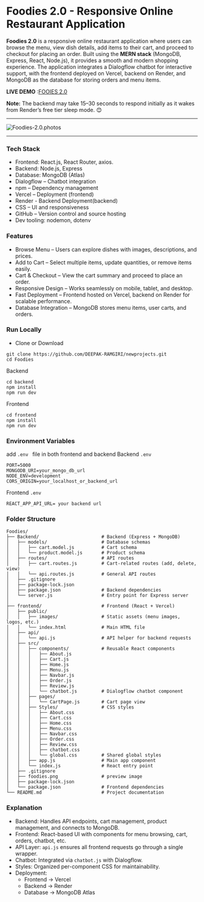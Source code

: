 # Foodies 2.0 - Responsive Online Restaurant Application

**Foodies 2.0** is a responsive online restaurant application where users can browse the menu, view dish details, add items to their cart, and proceed to checkout for placing an order. Built using the **MERN stack** (MongoDB, Express, React, Node.js), it provides a smooth and modern shopping experience. The application integrates a Dialogflow chatbot for interactive support, with the frontend deployed on Vercel, backend on Render, and MongoDB as the database for storing orders and menu items.

**LIVE DEMO** :[FOOIES 2.0](https://newprojects-nine.vercel.app/)

**Note:** The backend may take 15–30 seconds to respond initially as it wakes from Render’s free tier sleep mode. 😊

----

![Foodies-2.0.photos](https://github.com/DEEPAK-RAMGIRI/newprojects/blob/main/Foodies/foodies%202.0.png)

----
### Tech Stack
* Frontend: React.js, React Router, axios.
* Backend: Node.js, Express
* Database: MongoDB (Atlas)
* Dialogflow – Chatbot integration
* npm – Dependency management
* Vercel – Deployment (frontend)
* Render - Backend Deployment(backend)
* CSS – UI and responsiveness
* GitHub – Version control and source hosting
* Dev tooling: nodemon, dotenv

### Features
* Browse Menu – Users can explore dishes with images, descriptions, and prices.
* Add to Cart – Select multiple items, update quantities, or remove items easily.
* Cart & Checkout – View the cart summary and proceed to place an order.
* Responsive Design – Works seamlessly on mobile, tablet, and desktop.
* Fast Deployment – Frontend hosted on Vercel, backend on Render for scalable performance.
* Database Integration – MongoDB stores menu items, user carts, and orders.

### Run Locally
* Clone or Download
```
git clone https://github.com/DEEPAK-RAMGIRI/newprojects.git
cd Foodies
```
Backend

```
cd backend
npm install
npm run dev
```

Frontend
```
cd frontend
npm install
npm run dev
```
### Environment Variables
add ```.env ``` file in both frontend and backend
Backend ```.env```
```
PORT=5000
MONGODB_URI=your_mongo_db_url
NODE_ENV=development
CORS_ORIGIN=your_localhost_or_backend_url

```

Frontend ```.env```
```
REACT_APP_API_URL= your backend url
```

### Folder Structure
```
Foodies/
├── Backend/                       # Backend (Express + MongoDB)
│   ├── models/                    # Database schemas
│   │   ├── cart.model.js          # Cart schema
│   │   └── product.model.js       # Product schema
│   ├── routes/                    # API routes
│   │   ├── cart.routes.js         # Cart-related routes (add, delete, view)
│   │   └── api.routes.js          # General API routes
│   ├── .gitignore
│   ├── package-lock.json
│   ├── package.json               # Backend dependencies
│   └── server.js                  # Entry point for Express server
│
├── frontend/                      # Frontend (React + Vercel)
│   ├── public/                    
│   │   ├── images/                # Static assets (menu images, logos, etc.)
│   │   └── index.html             # Main HTML file
│   ├── api/                       
│   │   └── api.js                 # API helper for backend requests
│   ├── src/                       
│   │   ├── components/            # Reusable React components
│   │   │   ├── About.js
│   │   │   ├── Cart.js
│   │   │   ├── Home.js
│   │   │   ├── Menu.js
│   │   │   ├── Navbar.js
│   │   │   ├── Order.js
│   │   │   ├── Review.js
│   │   │   └── chatbot.js         # Dialogflow chatbot component
│   │   ├── pages/                 
│   │   │   └── CartPage.js        # Cart page view
│   │   ├── Styles/                # CSS styles
│   │   │   ├── About.css
│   │   │   ├── Cart.css
│   │   │   ├── Home.css
│   │   │   ├── Menu.css
│   │   │   ├── Navbar.css
│   │   │   ├── Order.css
│   │   │   ├── Review.css
│   │   │   ├── chatbot.css
│   │   │   └── global.css         # Shared global styles
│   │   ├── app.js                 # Main app component
│   │   └── index.js               # React entry point
│   ├── .gitignore
│   ├── foodies.png                # preview image
│   ├── package-lock.json
│   └── package.json               # Frontend dependencies
└── README.md                      # Project documentation
```
### Explanation
* Backend: Handles API endpoints, cart management, product management, and connects to MongoDB.
* Frontend: React-based UI with components for menu browsing, cart, orders, chatbot, etc.
* API Layer: ```api.js``` ensures all frontend requests go through a single wrapper.
* Chatbot: Integrated via ```chatbot.js``` with Dialogflow.
* Styles: Organized per-component CSS for maintainability.
* Deployment:
  *  Frontend → Vercel
  *  Backend → Render
  *  Database → MongoDB Atlas
